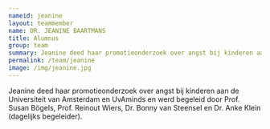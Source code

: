 ```yaml
---
nameid: jeanine
layout: teammember
name: DR. JEANINE BAARTMANS
title: Alumnus
group: team
summary: Jeanine deed haar promotieonderzoek over angst bij kinderen aan de Universiteit van Amsterdam en UvAminds en werd begeleid door Prof. Susan Bögels, Prof. Reinout Wiers, Dr. Bonny van Steensel en Dr. Anke Klein (dagelijks begeleider)
permalink: /team/jeanine
image: /img/jeanine.jpg
---
```


Jeanine deed haar promotieonderzoek over angst bij kinderen aan de Universiteit van Amsterdam en UvAminds en werd begeleid door Prof. Susan Bögels, Prof. Reinout Wiers, Dr. Bonny van Steensel en Dr. Anke Klein (dagelijks begeleider).
